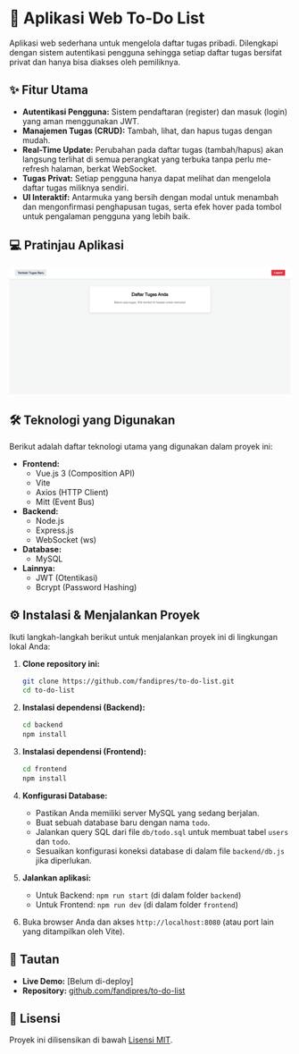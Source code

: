 # 🚀 Aplikasi Web To-Do List

Aplikasi web sederhana untuk mengelola daftar tugas pribadi. Dilengkapi dengan sistem autentikasi pengguna sehingga setiap daftar tugas bersifat privat dan hanya bisa diakses oleh pemiliknya.

## ✨ Fitur Utama

* **Autentikasi Pengguna:** Sistem pendaftaran (register) dan masuk (login) yang aman menggunakan JWT.
* **Manajemen Tugas (CRUD):** Tambah, lihat, dan hapus tugas dengan mudah.
* **Real-Time Update:** Perubahan pada daftar tugas (tambah/hapus) akan langsung terlihat di semua perangkat yang terbuka tanpa perlu me-refresh halaman, berkat WebSocket.
* **Tugas Privat:** Setiap pengguna hanya dapat melihat dan mengelola daftar tugas miliknya sendiri.
* **UI Interaktif:** Antarmuka yang bersih dengan modal untuk menambah dan mengonfirmasi penghapusan tugas, serta efek hover pada tombol untuk pengalaman pengguna yang lebih baik.

## 💻 Pratinjau Aplikasi

![Pratinjau Halaman Home](./images/home-page.png)

## 🛠️ Teknologi yang Digunakan

Berikut adalah daftar teknologi utama yang digunakan dalam proyek ini:

* **Frontend:**
    * Vue.js 3 (Composition API)
    * Vite
    * Axios (HTTP Client)
    * Mitt (Event Bus)
* **Backend:**
    * Node.js
    * Express.js
    * WebSocket (ws)
* **Database:**
    * MySQL
* **Lainnya:**
    * JWT (Otentikasi)
    * Bcrypt (Password Hashing)

## ⚙️ Instalasi & Menjalankan Proyek

Ikuti langkah-langkah berikut untuk menjalankan proyek ini di lingkungan lokal Anda:

1.  **Clone repository ini:**
    ```bash
    git clone https://github.com/fandipres/to-do-list.git
    cd to-do-list
    ```

2.  **Instalasi dependensi (Backend):**
    ```bash
    cd backend
    npm install
    ```

3.  **Instalasi dependensi (Frontend):**
    ```bash
    cd frontend
    npm install
    ```

4.  **Konfigurasi Database:**
    * Pastikan Anda memiliki server MySQL yang sedang berjalan.
    * Buat sebuah database baru dengan nama `todo`.
    * Jalankan query SQL dari file `db/todo.sql` untuk membuat tabel `users` dan `todo`.
    * Sesuaikan konfigurasi koneksi database di dalam file `backend/db.js` jika diperlukan.

5.  **Jalankan aplikasi:**
    * Untuk Backend: `npm run start` (di dalam folder `backend`)
    * Untuk Frontend: `npm run dev` (di dalam folder `frontend`)

6.  Buka browser Anda dan akses `http://localhost:8080` (atau port lain yang ditampilkan oleh Vite).

## 🔗 Tautan

* **Live Demo:** [Belum di-deploy]
* **Repository:** [github.com/fandipres/to-do-list](https://github.com/fandipres/to-do-list)

## 📄 Lisensi

Proyek ini dilisensikan di bawah [Lisensi MIT](https://www.google.com/search?q=LICENSE).